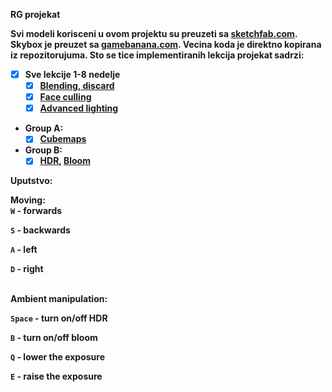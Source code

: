<b>RG projekat<b>

Svi modeli korisceni u ovom projektu su preuzeti sa [sketchfab.com](https://sketchfab.com/feed). Skybox je preuzet sa [gamebanana.com](https://gamebanana.com/).
Vecina koda je direktno kopirana iz repozitorujuma. Sto se tice implementiranih lekcija projekat sadrzi:

- [x] Sve lekcije 1-8 nedelje
   - [x] [Blending, discard](https://learnopengl.com/Advanced-OpenGL/Blending)
   - [x] [Face culling](https://learnopengl.com/Advanced-OpenGL/Face-culling)
   - [x] [Advanced lighting](https://learnopengl.com/Advanced-Lighting/Advanced-Lighting)    
- Group A:
   - [x] [Cubemaps](https://learnopengl.com/Advanced-OpenGL/Cubemaps)    
- Group B:
   - [x] [HDR](https://learnopengl.com/Advanced-Lighting/HDR), [Bloom](https://learnopengl.com/Advanced-Lighting/Bloom) 

<b>Uputstvo:<b>

Moving:<br>
`W` - forwards

`S` - backwards

`A` - left

`D` - right
   
<br>
Ambient manipulation:

`Space` - turn on/off HDR

`B` - turn on/off bloom

`Q` - lower the exposure

`E` - raise the exposure
